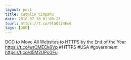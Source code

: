 ```yaml
---
layout: post
title: Catalin Cimpanu
date: 2018-07-30 01:00:22
tourl: https://t.co/9lGQt24Ew6
tags: [DOD]
---
```

DOD to Move All Websites to HTTPS by the End of the Year https://t.co/wrCMECk6Vp #HTTPS #USA #government https://t.co/d5M2UPcGFu
